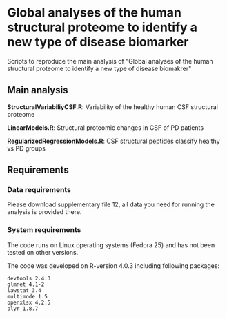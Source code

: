 # Global analyses of the human structural proteome to identify a new type of disease biomarker

Scripts to reproduce the main analysis of "Global analyses of the human structural proteome to identify a new type of disease biomakrer"



## Main analysis

**StructuralVariabiliyCSF.R**: Variability of the healthy human CSF structural proteome

**LinearModels.R**: Structural proteomic changes in CSF of PD patients

**RegularizedRegressionModels.R**: CSF structural peptides classify healthy vs PD groups

## Requirements

### Data requirements
Please download supplementary file 12, all data you need for running the analysis is provided there.


### System requirements

The code runs on Linux operating systems (Fedora 25) and has not been tested on other versions.

The code was developed on R-version 4.0.3 including following packages:
```
devtools 2.4.3
glmnet 4.1-2
lawstat 3.4
multimode 1.5
openxlsx 4.2.5
plyr 1.8.7 
```
